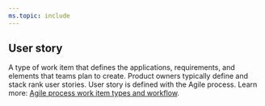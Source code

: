 ```yaml
---
ms.topic: include
---
```


## User story

A type of work item that defines the applications, requirements, and elements that teams plan to create. Product owners typically define and stack rank user stories. User story is defined with the Agile process. Learn more: [Agile process work item types and workflow](/azure/devops/boards/work-items/guidance/agile-process-workflow).
